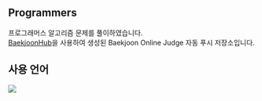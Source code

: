 ## Programmers
프로그래머스 알고리즘 문제를 풀이하였습니다. <br/>
[BaekjoonHub](https://github.com/BaekjoonHub/BaekjoonHub)을 사용하여 생성된 Baekjoon Online Judge 자동 푸시 저장소입니다.
<br/>

## 사용 언어
<img src="https://img.shields.io/badge/Swift-F05138?style=for-the-badge&logo=Swift&logoColor=white"> 


